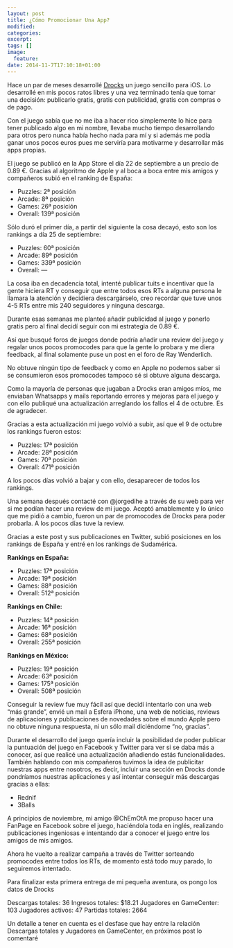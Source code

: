 ```yaml
---
layout: post
title: ¿Cómo Promocionar Una App?
modified:
categories:
excerpt:
tags: []
image:
  feature:
date: 2014-11-7T17:10:18+01:00
---
```


Hace un par de meses desarrollé [Drocks](https://itunes.apple.com/es/app/drocks/id916689478?mt=8) un juego sencillo para iOS. Lo desarrollé en mis pocos ratos libres y una vez terminado tenía que tomar una decisión: publicarlo gratis, gratis con publicidad, gratis con compras o de pago.

Con el juego sabía que no me iba a hacer rico simplemente lo hice para tener publicado algo en mi nombre, llevaba mucho tiempo desarrollando para otros pero nunca había hecho nada para mí y si además me podía ganar unos pocos euros pues me serviría para motivarme y desarrollar más apps propias.

El juego se publicó en la App Store el día 22 de septiembre a un precio de 0.89 €. Gracias al algoritmo de Apple y al boca a boca entre mis amigos y compañeros subió en el ranking de España:

* Puzzles: 2ª posición
* Arcade: 8ª posición
* Games: 26ª posición
* Overall: 139ª posición


Sólo duró el primer día, a partir del siguiente la cosa decayó, esto son los rankings a día 25 de septiembre:

* Puzzles: 60ª posición
* Arcade: 89ª posición
* Games: 339ª posición
* Overall: —

La cosa iba en decadencia total, intenté publicar tuits e incentivar que la gente hiciera RT y conseguir que entre todos esos RTs a alguna persona le llamara la atención y decidiera descargárselo, creo recordar que tuve unos 4-5 RTs entre mis 240 seguidores y ninguna descarga.

Durante esas semanas me planteé añadir publicidad al juego y ponerlo gratis pero al final decidí seguir con mi estrategia de 0.89 €.

Así que busqué foros de juegos donde podría añadir una review del juego y regalar unos pocos promocodes para que la gente lo probara y me diera feedback, al final solamente puse un post en el foro de Ray Wenderlich.

No obtuve ningún tipo de feedback y como en Apple no podemos saber si se consumieron esos promocodes tampoco sé si obtuve alguna descarga.

Como la mayoría de personas que jugaban a Drocks eran amigos míos, me enviaban Whatsapps y mails reportando errores y mejoras para el juego y con ello publiqué una actualización arreglando los fallos el 4 de octubre. Es de agradecer.

Gracias a esta actualización mi juego volvió a subir, así que el 9 de octubre los rankings fueron estos:

* Puzzles: 17ª posición
* Arcade: 28ª posición
* Games: 70ª posición
* Overall: 471ª posición


A los pocos días volvió a bajar y con ello, desaparecer de todos los rankings.

Una semana después contacté con @jorgedihe a través de su web para ver si me podían hacer una review de mi juego. Aceptó amablemente y lo único que me pidió a cambio, fueron un par de promocodes de Drocks para poder probarla. A los pocos días tuve la review.

Gracias a este post y sus publicaciones en Twitter, subió posiciones en los rankings de España y entré en los rankings de Sudamérica.


**Rankings en España:**

* Puzzles: 17ª posición
* Arcade: 19ª posición
* Games: 88ª posición
* Overall: 512ª posición


**Rankings en Chile:**

* Puzzles: 14ª posición
* Arcade: 16ª posición
* Games: 68ª posición
* Overall: 255ª posición


**Rankings en México:**

* Puzzles: 19ª posición
* Arcade: 63ª posición
* Games: 175ª posición
* Overall: 508ª posición

Conseguir la review fue muy fácil así que decidí intentarlo con una web “más grande”, envié un mail a Esfera iPhone, una web de noticias, reviews de aplicaciones y publicaciones de novedades sobre el mundo Apple pero no obtuve ninguna respuesta, ni un sólo mail diciéndome “no, gracias”.

Durante el desarrollo del juego quería incluir la posibilidad de poder publicar la puntuación del juego en Facebook y Twitter para ver si se daba más a conocer, así que realicé una actualización añadiendo estás funcionalidades. También hablando con mis compañeros tuvimos la idea de publicitar nuestras apps entre nosotros, es decir, incluir una sección en Drocks donde pondríamos nuestras aplicaciones y así intentar conseguir más descargas gracias a ellas:

* Rednif
* 3Balls

A principios de noviembre, mi amigo @ChEmOtA me propuso hacer una FanPage en Facebook sobre el juego, haciéndola toda en inglés, realizando publicaciones ingeniosas e intentando dar a conocer el juego entre los amigos de mis amigos.

Ahora he vuelto a realizar campaña a través de Twitter sorteando promocodes entre todos los RTs, de momento está todo muy parado, lo seguiremos intentado.

Para finalizar esta primera entrega de mi pequeña aventura, os pongo los datos de Drocks

Descargas totales: 36
Ingresos totales: $18.21
Jugadores en GameCenter: 103
Jugadores activos: 47
Partidas totales: 2664


Un detalle a tener en cuenta es el desfase que hay entre la relación Descargas totales y Jugadores en GameCenter, en próximos post lo comentaré
